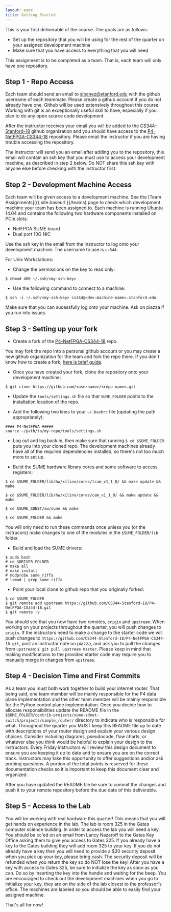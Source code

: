 ```yaml
---
layout: page
title: Getting Started
---
```


This is your first deliverable of the course. The goals are as follows: 
* Set up the repository that you will be using for the rest of the quarter on your assigned development machine
* Make sure that you have access to everything that you will need

This assignment is to be completed as a team. That is, each team will only have one repository.

Step 1 - Repo Access
------

Each team should send an email to sibanez@stanford.edu with the github username of each teammate. Please create a github account if you do not already have one. Github will be used extensively throughout this course. Working with git is an exceptionally useful skill to have, especially if you plan to do any open source code development.

After the instructor receives your email you will be added to the [CS344-Stanford-18](https://github.com/CS344-Stanford-18) github organization and you should have access to the [P4-NetFPGA-CS344-18](https://github.com/CS344-Stanford-18/P4-NetFPGA-CS344-18) repository. Please email the instructor if you are having trouble accessing the repository.

The instructor will send you an email after adding you to the repository, this email will contain an ssh key that you must use to access your development machine, as described in step 2 below. Do NOT share this ssh key with anyone else before checking with the instructor first.

Step 2 - Development Machine Access
------

Each team will be given access to a development machine. See the [Team Assignments]({{ site.baseurl }}/teams) page to check which development machine your team has been assigned to. Each machine is running Ubuntu 14.04 and contains the following two hardware components installed on PCIe slots:
* NetFPGA SUME board
* Dual port 10G NIC

Use the ssh key in the email from the instructor to log onto your development machine. The username to use is `cs344`.

For Unix Workstations:
* Change the permissions on the key to read only: 

```
$ chmod 400 ~/.ssh/<my-ssh-key>
```

* Use the following command to connect to a machine: 

```
$ ssh -i ~/.ssh/<my-ssh-key> cs344@<dev-machine-name>.stanford.edu
```

Make sure that you can sucessfully log onto your machine. Ask on piazza if you run into issues.

Step 3 - Setting up your fork
------

* Create a fork of the [P4-NetFPGA-CS344-18](https://github.com/CS344-Stanford-18/P4-NetFPGA-CS344-18) repo.

You may fork the repo into a personal github account or you may create a new github organization for the team and fork the repo there. If you don't know how to create a fork, [here is brief guide](https://guides.github.com/activities/forking/).

* Once you have created your fork, clone the repository onto your development machine:

```
$ git clone https://github.com/<username>/<repo-name>.git
```

* Update the `tools/settings.sh` file so that `SUME_FOLDER` points to the installation location of the repo.

* Add the following two lines to your `~/.bashrc` file (updating the path appropriately):

```
#### P4-NetFPGA #####
source ~/path/to/my-repo/tools/settings.sh
```

* Log out and log back in, then make sure that running `$ cd $SUME_FOLDER` puts you into your cloned repo. The development machines already have all of the required dependencies installed, so there's not too much more to set up.

* Build the SUME hardware library cores and some software to access registers:

```
$ cd $SUME_FOLDER/lib/hw/xilinx/cores/tcam_v1_1_0/ && make update && make

$ cd $SUME_FOLDER/lib/hw/xilinx/cores/cam_v1_1_0/ && make update && make

$ cd $SUME_SDNET/sw/sume && make

$ cd $SUME_FOLDER && make
```

You will only need to run these commands once unless you (or the instrucors) make changes to one of the modules in the `$SUME_FOLDER/lib` folder.

* Build and load the SUME drivers:

```
$ sudo bash
# cd $DRIVER_FOLDER
# make all
# make install
# modprobe sume_riffa
# lsmod | grep sume_riffa
```

* Point your local clone to github repo that you originally forked:

```
$ cd $SUME_FOLDER
$ git remote add upstream https://github.com/CS344-Stanford-18/P4-NetFPGA-CS344-18.git
$ git remote -v
```

You should see that you now have two remotes, `origin` and `upstream`. When working on your projects throughout the quarter, you will push changes to `origin`. If the instructors need to make a change to the starter code we will push changes to `https://github.com/CS344-Stanford-18/P4-NetFPGA-CS344-18.git`, post an instructor note on piazza, and ask you to pull the changes from `upstream`: `$ git pull upstream master`. Please keep in mind that making modifications to the provided starter code may require you to manually merge in changes from `upstream`.

Step 4 - Decision Time and First Commits
------

As a team you must both work together to build your internet router. That being said, one team member will be mainly responsible for the P4 data plane implementation and the other team member will be mainly responsible for the Python control plane implementation. Once you decide how to allocate responsibilities update the README file in the `$SUME_FOLDER/contrib-projects/sume-sdnet-switch/projects/simple_router/` directory to indicate who is responsible for what. Throughout the quarter you MUST keep this README file up to date with descriptions of your router design and explain your various design choices. Consider including diagrams, pseudocode, flow charts, or whatever else you think would be helpful to explain your design to the instructors. Every Friday instructors will review this design document to ensure you are keeping it up to date and to ensure you are on the correct track. Instructors may take this opportunity to offer suggestions and/or ask probing questions. A portion of the total points is reserved for these documentation checks so it is important to keep this document clear and organized.

After you have updated the README file be sure to commit the changes and push it to your remote repository before the due date of this deliverable.


Step 5 - Access to the Lab
------

You will be working with real hardware this quarter! This means that you will get hands on experience in the lab. The lab is room 325 in the Gates computer science building. In order to access the lab you will need a key. You should be cc'ed on an email from Lancy Nazaroff to the Gates Key Office asking them to give you access to Gates 325. If you already have a key to the Gates building they will add room 325 to your key. If you do not already have a key then you will need to provide a $20 security deposit when you pick up your key, please bring cash. The security deposit will be refunded when you return the key so do NOT lose the key! After you have a key with access to Gates 325, be sure to initialize the key as soon as you can. Do so by inserting the key into the handle and waiting for the beep. You are encouraged to check out the development machines when you go to initialize your key, they are on the side of the lab closest to the professor's office. The machines are labeled so you should be able to easily find your assigned machine.

That's all for now!

